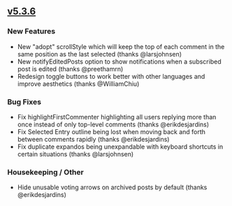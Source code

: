 ## [v5.3.6](https://github.com/honestbleeps/Reddit-Enhancement-Suite/releases/v5.3.6)

### New Features

- New "adopt" scrollStyle which will keep the top of each comment in the same position as the last selected (thanks @larsjohnsen)
- New notifyEditedPosts option to show notifications when a subscribed post is edited (thanks @preethamrn)
- Redesign toggle buttons to work better with other languages and improve aesthetics (thanks @WilliamChiu)

### Bug Fixes

- Fix highlightFirstCommenter highlighting all users replying more than once instead of only top-level comments (thanks @erikdesjardins)
- Fix Selected Entry outline being lost when moving back and forth between comments rapidly (thanks @erikdesjardins)
- Fix duplicate expandos being unexpandable with keyboard shortcuts in certain situations (thanks @larsjohnsen)

### Housekeeping / Other

- Hide unusable voting arrows on archived posts by default (thanks @erikdesjardins)
